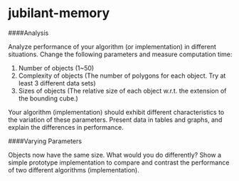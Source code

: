 # jubilant-memory

####Analysis 

Analyze performance of your algorithm (or implementation) in different situations. 
Change the following parameters and measure computation time:

1. Number of objects (1~50)
2. Complexity of objects (The number of polygons for each object.  Try at least 3 different data sets)
3. Sizes of objects (The relative size of each object w.r.t. the extension of the bounding cube.)

Your algorithm (implementation) should exhibit different characteristics to the variation of these parameters. 
Present data in tables and graphs, and explain the differences in performance.

####Varying Parameters

Objects now have the same size. What would you do differently? Show a simple prototype implementation to compare and contrast the performance of two different algorithms (implementation).

